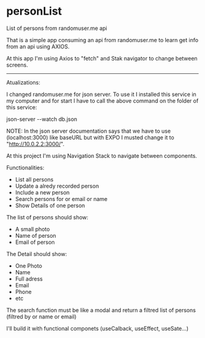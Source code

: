 # personList
List of persons from randomuser.me api

That is a simple app consuming an api from randomuser.me to learn get info from an api using AXIOS.

At this app I'm using Axios to "fetch" and Stak navigator to change between screens.

_________________________
Atualizations:

I changed randomuser.me for json server.
To use it I installed this service in my computer and for start I have to call the above command on the folder of this service:

json-server --watch db.json

NOTE: In the json server documentation says that we have to use (localhost:3000) like baseURL but with EXPO I musted change it to "http://10.0.2.2:3000/".

At this project I'm using Navigation Stack to navigate between components.

Functionalities:
* List all persons
* Update a alredy recorded person
* Include a new person
* Search persons for or email or name
* Show Details of one person

The list of persons should show:
* A small photo
* Name of person
* Email of person

The Detail should show:
* One Photo
* Name
* Full adress
* Email
* Phone
* etc

The search function must be like a modal and return a filtred list of persons (filtred by or name or email)

I'll build it with functional componets (useCalback, useEffect, useSate...) 

